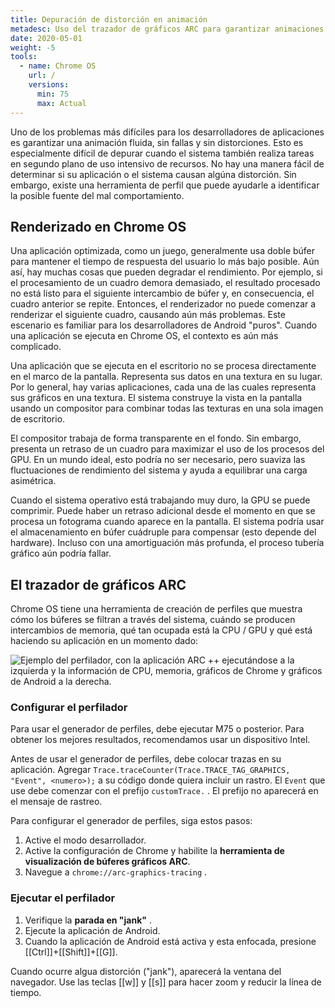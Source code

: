 ```yaml
---
title: Depuración de distorción en animación
metadesc: Uso del trazador de gráficos ARC para garantizar animaciones fluidas, sin fallas y sin distorciones para las aplicaciones.
date: 2020-05-01
weight: -5
tools:
  - name: Chrome OS
    url: /
    versions:
      min: 75
      max: Actual
---
```


Uno de los problemas más difíciles para los desarrolladores de aplicaciones es garantizar una animación fluida, sin fallas y sin distorciones. Esto es especialmente difícil de depurar cuando el sistema también realiza tareas en segundo plano de uso intensivo de recursos. No hay una manera fácil de determinar si su aplicación o el sistema causan algúna distorción. Sin embargo, existe una herramienta de perfil que puede ayudarle a identificar la posible fuente del mal comportamiento.

## Renderizado en Chrome OS

Una aplicación optimizada, como un juego, generalmente usa doble búfer para mantener el tiempo de respuesta del usuario lo más bajo posible. Aún así, hay muchas cosas que pueden degradar el rendimiento. Por ejemplo, si el procesamiento de un cuadro demora demasiado, el resultado procesado no está listo para el siguiente intercambio de búfer y, en consecuencia, el cuadro anterior se repite. Entonces, el renderizador no puede comenzar a renderizar el siguiente cuadro, causando aún más problemas. Este escenario es familiar para los desarrolladores de Android "puros". Cuando una aplicación se ejecuta en Chrome OS, el contexto es aún más complicado.

Una aplicación que se ejecuta en el escritorio no se procesa directamente en el marco de la pantalla. Representa sus datos en una textura en su lugar. Por lo general, hay varias aplicaciones, cada una de las cuales representa sus gráficos en una textura. El sistema construye la vista en la pantalla usando un compositor para combinar todas las texturas en una sola imagen de escritorio.

El compositor trabaja de forma transparente en el fondo. Sin embargo, presenta un retraso de un cuadro para maximizar el uso de los procesos del GPU. En un mundo ideal, esto podría no ser necesario, pero suaviza las fluctuaciones de rendimiento del sistema y ayuda a equilibrar una carga asimétrica.

Cuando el sistema operativo está trabajando muy duro, la GPU se puede comprimir. Puede haber un retraso adicional desde el momento en que se procesa un fotograma cuando aparece en la pantalla. El sistema podría usar el almacenamiento en búfer cuádruple para compensar (esto depende del hardware). Incluso con una amortiguación más profunda, el proceso tubería gráfico aún podría fallar.

## El trazador de gráficos ARC

Chrome OS tiene una herramienta de creación de perfiles que muestra cómo los búferes se filtran a través del sistema, cuándo se producen intercambios de memoria, qué tan ocupada está la CPU / GPU y qué está haciendo su aplicación en un momento dado:

![Ejemplo del perfilador, con la aplicación ARC ++ ejecutándose a la izquierda y la información de CPU, memoria, gráficos de Chrome y gráficos de Android a la derecha.](/images/develop/android/animation/jank-profiler.png)

### Configurar el perfilador

Para usar el generador de perfiles, debe ejecutar M75 o posterior. Para obtener los mejores resultados, recomendamos usar un dispositivo Intel.

Antes de usar el generador de perfiles, debe colocar trazas en su aplicación. Agregar `Trace.traceCounter(Trace.TRACE_TAG_GRAPHICS, "Event", <numero>);` a su código donde quiera incluir un rastro. El `Event` que use debe comenzar con el prefijo `customTrace.` . El prefijo no aparecerá en el mensaje de rastreo.

Para configurar el generador de perfiles, siga estos pasos:

1. Active el modo desarrollador.
2. Active la configuración de Chrome y habilite la **herramienta de visualización de búferes gráficos ARC**.
3. Navegue a `chrome://arc-graphics-tracing` .

### Ejecutar el perfilador

1. Verifique la **parada en "jank"** .
2. Ejecute la aplicación de Android.
3. Cuando la aplicación de Android está activa y esta enfocada, presione [[Ctrl]]+[[Shift]]+[[G]].

Cuando ocurre algua distorción ("jank"), aparecerá la ventana del navegador. Use las teclas [[w]] y [[s]] para hacer zoom y reducir la línea de tiempo.
